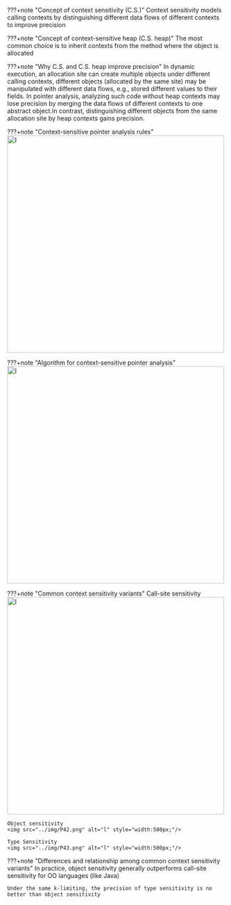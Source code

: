 ???+note "Concept of context sensitivity (C.S.)"
    Context sensitivity models calling contexts by distinguishing different data flows of different contexts to improve precision


???+note "Concept of context-sensitive heap (C.S. heap)"
    The most common choice is to inherit contexts from the method where the object is allocated



???+note "Why C.S. and C.S. heap improve precision"
    In dynamic execution, an allocation site can create multiple objects under different calling contexts, different objects (allocated by the same site) may be manipulated with different data flows, e.g., stored different values to their fields. In pointer analysis, analyzing such code without heap contexts may lose precision by merging the data flows of different contexts to one abstract object.In contrast, distinguishing different objects from the same allocation site by heap contexts gains precision.



???+note "Context-sensitive pointer analysis rules"
    <img src="../img/CSRules.png" alt="l" style="width:500px;"/>






???+note "Algorithm for context-sensitive pointer analysis"
    <img src="../img/CSalg.png" alt="l" style="width:500px;"/>



???+note "Common context sensitivity variants"
    Call-site sensitivity
    <img src="../img/P41.png" alt="l" style="width:500px;"/>

    Object sensitivity
    <img src="../img/P42.png" alt="l" style="width:500px;"/>

    Type Sensitivity
    <img src="../img/P43.png" alt="l" style="width:500px;"/>







???+note "Differences and relationship among common context sensitivity variants"
    In practice, object sensitivity generally outperforms  call-site sensitivity for OO languages (like Java)

    Under the same k-limiting, the precision of type sensitivity is no better than object sensitivity

    



